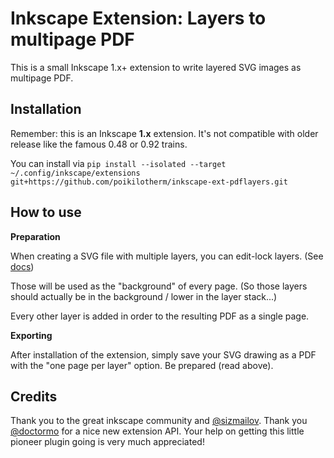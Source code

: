 # Inkscape Extension: Layers to multipage PDF

This is a small Inkscape 1.x+ extension to write layered SVG images as multipage PDF.

## Installation

Remember: this is an Inkscape **1.x** extension. It's not compatible with older
release like the famous 0.48 or 0.92 trains.

You can install via
`pip install --isolated --target ~/.config/inkscape/extensions git+https://github.com/poikilotherm/inkscape-ext-pdflayers.git`

## How to use

**Preparation**

When creating a SVG file with multiple layers, you can edit-lock layers.
(See [docs](https://wiki.inkscape.org/wiki/index.php?title=Layer_Dialog))

Those will be used as the "background" of every page. (So those layers should
actually be in the background / lower in the layer stack...)

Every other layer is added in order to the resulting PDF as a single page.

**Exporting**  

After installation of the extension, simply save your SVG drawing as a PDF
with the "one page per layer" option. Be prepared (read above).

## Credits

Thank you to the great inkscape community and [@sizmailov](https://github.com/sizmailov).
Thank you [@doctormo](https://github.com/doctormo) for a nice new extension API.
Your help on getting this little pioneer plugin going is very much appreciated!
